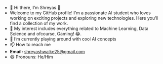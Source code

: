 - 👋 Hi there, I’m Shreyas 👋
- Welcome to my GitHub profile! I'm a passionate AI student who loves working on exciting projects and exploring new technologies. Here you'll find a collection of my work.
- 👀 My interest includes everything related to Machine Learning, Data Science and ofcourse, Gaming! 😂.
- 🌱 I’m currently playing around with cool AI concepts
- 📫 How to reach me
- **Email:** shreyashwalke25@gmail.com
- 😄 Pronouns: He/Him

<!---
shreyas025/shreyas025 is a ✨ special ✨ repository because its `README.md` (this file) appears on your GitHub profile.
You can click the Preview link to take a look at your changes.
--->
